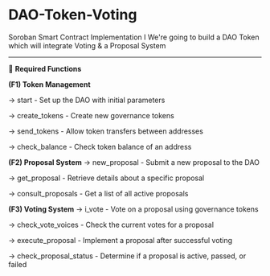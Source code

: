 # DAO-Token-Voting
Soroban Smart Contract Implementation I We're going to build a DAO Token which will integrate Voting &amp; a Proposal System
-- -- --
🔧 **Required Functions** 

**(F1) Token Management**

-> start - Set up the DAO with initial parameters

-> create_tokens - Create new governance tokens

-> send_tokens - Allow token transfers between addresses

-> check_balance - Check token balance of an address

**(F2) Proposal System**
-> new_proposal - Submit a new proposal to the DAO

-> get_proposal - Retrieve details about a specific proposal

-> consult_proposals - Get a list of all active proposals

**(F3) Voting System**
-> i_vote - Vote on a proposal using governance tokens

-> check_vote_voices - Check the current votes for a proposal

-> execute_proposal - Implement a proposal after successful voting

-> check_proposal_status - Determine if a proposal is active, passed, or failed
